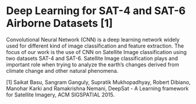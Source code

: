 # Deep Learning for SAT-4 and SAT-6 Airborne Datasets [1]

 Convolutional Neural Network (CNN) is a deep learning network widely used for different kind of image classification and feature extraction. The focus of our work is the use of CNN on Satellite Image classification using two datasets SAT-4 and SAT-6. 
 Satellite Image classification plays and important role when trying to analyze the earth’s changes derived from climate change and other natural phenomena.


[1] Saikat Basu, Sangram Ganguly, Supratik Mukhopadhyay, Robert Dibiano, Manohar Karki and Ramakrishna Nemani, DeepSat - A Learning framework for Satellite Imagery, ACM SIGSPATIAL 2015.
